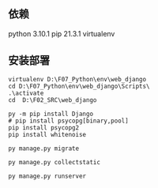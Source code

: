 ## 依赖
python 3.10.1
pip 21.3.1
virtualenv

## 安装部署

```
virtualenv D:\F07_Python\env\web_django
cd D:\F07_Python\env\web_django\Scripts\
.\activate
cd  D:\F02_SRC\web_django
```
```
py -m pip install Django
# pip install psycopg[binary,pool]  
pip install psycopg2
pip install whitenoise

py manage.py migrate

py manage.py collectstatic

py manage.py runserver
```

